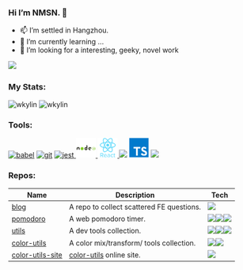 ### Hi I’m NMSN. 👋

- 📫 I’m settled in Hangzhou.
- 🌱 I’m currently learning ...
- 🤔 I’m looking for a interesting, geeky, novel work

![](https://komarev.com/ghpvc/?username=nmsn)

### My Stats:

<div>
  <img width="340px" height="156" src="https://github-readme-stats.vercel.app/api/top-langs?username=nmsn&show_icons=true&locale=en&layout=compact" alt="wkylin" />
  <img  width="400px" src="https://github-readme-stats.vercel.app/api?username=nmsn&show_icons=true&locale=en" alt="wkylin" />
</div>

### Tools:

<p align="left">
  <a href="https://babeljs.io/" target="_blank"> <img src="https://www.vectorlogo.zone/logos/babeljs/babeljs-icon.svg" alt="babel" width="40" height="40"/></a>
  <a href="https://git-scm.com/" target="_blank"> <img src="https://www.vectorlogo.zone/logos/git-scm/git-scm-icon.svg" alt="git" width="40" height="40"/></a>
  <a href="https://jestjs.io" target="_blank"> <img src="https://www.vectorlogo.zone/logos/jestjsio/jestjsio-icon.svg" alt="jest" width="40" height="40"/> </a> 
  <a href="https://nodejs.org" target="_blank"> <img src="https://raw.githubusercontent.com/devicons/devicon/master/icons/nodejs/nodejs-original-wordmark.svg" alt="nodejs" width="40" height="40"/> </a>
  <a href="https://reactjs.org/" target="_blank"> <img src="https://raw.githubusercontent.com/devicons/devicon/master/icons/react/react-original-wordmark.svg" alt="react" width="40" height="40"/> </a>
  <a href="https://redux.js.org" target="_blank"><img width="40" src="https://cdn.jsdelivr.net/gh/devicons/devicon/icons/nextjs/nextjs-original.svg" /></a>
  <a href="https://www.typescriptlang.org/" target="_blank"><img src="https://raw.githubusercontent.com/devicons/devicon/master/icons/typescript/typescript-original.svg" alt="typescript" width="40" height="40"/></a> <a href="https://webpack.js.org" target="_blank"> <img src="https://cdn.jsdelivr.net/gh/devicons/devicon/icons/webpack/webpack-original.svg" width="40"/></a>
</p>

### Repos:

| Name                                                         | Description                                                     | Tech                                                                                                                                                                                                                                                                                                                                                         |
| ------------------------------------------------------------ | --------------------------------------------------------------- | ------------------------------------------------------------------------------------------------------------------------------------------------------------------------------------------------------------------------------------------------------------------------------------------------------------------------------------------------------------ |
| [blog](https://github.com/nmsn/blog)                         | A repo to collect scattered FE questions.                       | <img   width="30" src="https://cdn.jsdelivr.net/gh/devicons/devicon/icons/markdown/markdown-original.svg" />                                                                                                                                                                                                                                                 |
| [pomodoro](https://github.com/nmsn/pomodoro)                 | A web pomodoro timer.                                           | <img  width="30"  src="https://cdn.jsdelivr.net/gh/devicons/devicon/icons/nextjs/nextjs-original.svg" /><img width="30"  src="https://cdn.jsdelivr.net/gh/devicons/devicon/icons/typescript/typescript-original.svg" /><img width="30" style='display:inline' src="https://cdn.jsdelivr.net/gh/devicons/devicon/icons/tailwindcss/tailwindcss-plain.svg" /> |
| [utils](https://github.com/nmsn/utils)                       | A dev tools collection.                                         | <img  width="30" src="https://cdn.jsdelivr.net/gh/devicons/devicon/icons/react/react-original.svg" /><img  width="30" src="https://cdn.jsdelivr.net/gh/devicons/devicon/icons/typescript/typescript-original.svg" /><img width="30" src="https://cdn.jsdelivr.net/gh/devicons/devicon/icons/jest/jest-plain.svg" />                                         |
| [color-utils](https://github.com/nmsn/color-utils)           | A color mix/transform/ tools collection.                        | <img  width="30" src="https://cdn.jsdelivr.net/gh/devicons/devicon/icons/typescript/typescript-original.svg" /><img  width="30" src="https://cdn.jsdelivr.net/gh/devicons/devicon/icons/jest/jest-plain.svg" />                                                                                                                                              |
| [color-utils-site](https://github.com/nmsn/color-utils-site) | [color-utils](https://github.com/nmsn/color-utils) online site. | <img  width="30" src="https://cdn.jsdelivr.net/gh/devicons/devicon/icons/nextjs/nextjs-original.svg" />                                                                                                                                                                                                                                                      |

<!--
**nmsn/nmsn** is a ✨ _special_ ✨ repository because its `README.md` (this file) appears on your GitHub profile.

Here are some ideas to get you started:

- 🔭 I’m currently working on ...
- 🌱 I’m currently learning ...
- 👯 I’m looking to collaborate on ...
- 🤔 I’m looking for help with ...
- 💬 Ask me about ...
- 📫 How to reach me: ...
- 😄 Pronouns: ...
- ⚡ Fun fact: ...
-->
